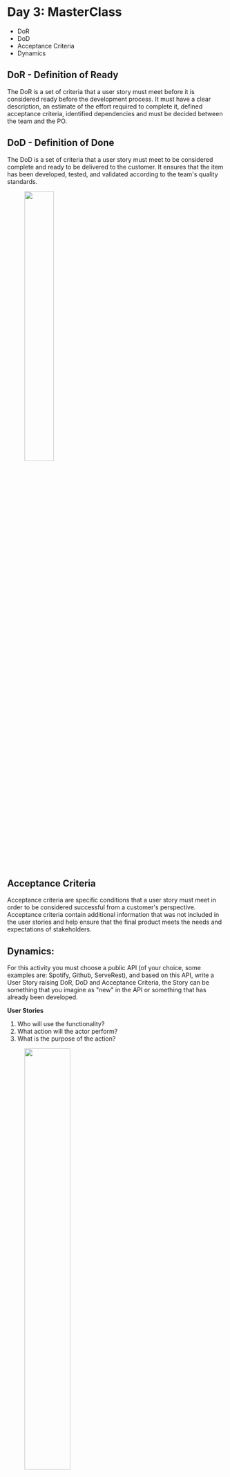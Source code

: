 # Day 3: MasterClass

- DoR
- DoD
- Acceptance Criteria
- Dynamics

## DoR - Definition of Ready

The DoR is a set of criteria that a user story must meet before it is considered ready before the development process. It must have a clear description, an estimate of the effort required to complete it, defined acceptance criteria, identified dependencies and must be decided between the team and the PO.

## DoD - Definition of Done

The DoD is a set of criteria that a user story must meet to be considered complete and ready to be delivered to the customer. It ensures that the item has been developed, tested, and validated according to the team's quality standards.

<figure>   <img src="https://miro.medium.com/v2/resize:fit:942/1*f2aH3KWGwy1axk7OwSXdKQ.png" width="40%"> </figure>

## Acceptance Criteria

Acceptance criteria are specific conditions that a user story must meet in order to be considered successful from a customer's perspective. Acceptance criteria contain additional information that was not included in the user stories and help ensure that the final product meets the needs and expectations of stakeholders.

## Dynamics:

For this activity you must choose a public API (of your choice, some examples are: Spotify, Github, ServeRest), and based on this API, write a User Story raising DoR, DoD and Acceptance Criteria, the Story can be something that you imagine as "new" in the API or something that has already been developed.

**User Stories**

1. Who will use the functionality?
2. What action will the actor perform?
3. What is the purpose of the action?

<figure>   <img src="https://miro.medium.com/v2/resize:fit:1400/1*AKTxXEEeVJXbl734JGsJJQ.png" width="50%"> </figure>

**Chosen API:** Spotify Web API

**User Story:**

As a Spotify user

I want the app to automatically recommend and play songs similar to the one I just listened to recently

So I can discover new music and artists that match what I want to hear at the moment.

**DoR (Definition of Ready):**

- A music recommendation algorithm based on genre, artists and popularity.
- A testing plan to ensure the quality of recommendations and autoplay functionality has been developed.
- Required Spotify API endpoints identified and documented.

**DoD (Definition of Done):**

- Similar songs recommendation and autoplay functionality implemented.
- After a song ends, the app automatically recommends and starts playing a similar song.
- The user can customize the recommendation settings.
- The user can view the list of recommended similar songs and choose which one they want to listen to.
- Updated API documentation to include new endpoints and functionality related to music recommendations.

**Acceptance Criteria:**

- As a user, I can enable or disable the autoplay functionality for similar songs in the app settings.
- After a song ends, the app automatically starts playing a similar song if autoplay is enabled.
- You can provide feedback on recommendations to improve future recommendations.
- I have access to a list of similar recommended songs.
- Can I choose a song from the recommended list to listen to instead of the song that was automatically played?
- Adjust the similarity level of recommended songs in the app settings according to genre, artist or popularity.